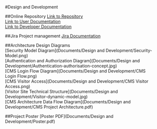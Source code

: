 #Design and Development

##Online Repository
[Link to Repository](https://github.com/Kitsui/AWS-CMS-LAMBDA)  
[Link to User Documentation](https://kitsui.github.io/)  
[Link to Developer Documentation](https://github.com/Kitsui/AWS-CMS-LAMBDA/wiki)  

##Jira Project management
[Jira Documentation](https://teamkitsui.atlassian.net/login)  

##Architecture Design Diagrams    
[Security Model Diagram](Documents/Design and Development/Security-Model.png)  
[Authentication and Authorization Diagram](Documents/Design and Development/Authentication-authorisation-concept.jpg)  
[CMS Login Flow Diagram](Documents/Design and Development/CMS Login Flow.png)  
[CMS Visitor Access](Documents/Design and Development/CMS Visitor Access.png)  
[Visitor Site Technical Structure](Documents/Design and Development/Visitor-dynamic-model.jpg)  
[CMS Architecture Data Flow Diagram](Documents/Design and Development/CMS Project Architecture.pdf)  

##Project Poster
[Poster PDF](Documents/Design and Development/Poster.pdf)

